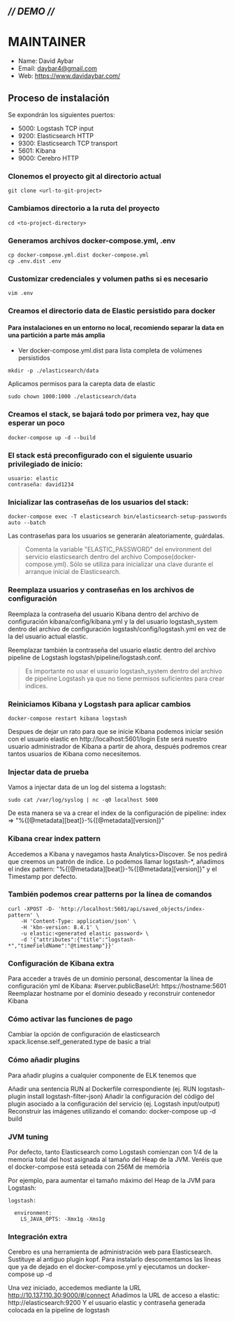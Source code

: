 ## _// DEMO //_ ##

# MAINTAINER
- Name: David Aybar
- Email: daybar4@gmail.com
- Web: https://www.davidaybar.com/

## Proceso de instalación
Se expondrán los siguientes puertos:
- 5000: Logstash TCP input
- 9200: Elasticsearch HTTP
- 9300: Elasticsearch TCP transport
- 5601: Kibana
- 9000: Cerebro HTTP

### Clonemos el proyecto git al directorio actual
```
git clone <url-to-git-project>
```

### Cambiamos directorio a la ruta del proyecto
```
cd <to-project-directory>
```

### Generamos archivos docker-compose.yml, .env
```
cp docker-compose.yml.dist docker-compose.yml
cp .env.dist .env
```

### Customizar credenciales y volumen paths si es necesario
```
vim .env
```

### Creamos el directorio data de Elastic persistido para docker
#### Para instalaciones en un entorno no local, recomiendo separar la data en una partición a parte más amplia
- Ver docker-compose.yml.dist para lista completa de volúmenes persistidos
```
mkdir -p ./elasticsearch/data

```
Aplicamos permisos para la carepta data de elastic
```
sudo chown 1000:1000 ./elasticsearch/data
```

### Creamos el stack, se bajará todo por primera vez, hay que esperar un poco
```
docker-compose up -d --build
```

### El stack está preconfigurado con el siguiente usuario privilegiado de inicio:
```
usuario: elastic
contraseña: david1234
```

### Inicializar las contraseñas de los usuarios del stack:
```
docker-compose exec -T elasticsearch bin/elasticsearch-setup-passwords auto --batch
```
Las contraseñas para los usuarios se generarán aleatoriamente, guárdalas.
> Comenta la variable "ELASTIC_PASSWORD" del environment del servicio elasticsearch dentro del archivo Compose(docker-compose.yml). 
> Sólo se utiliza para inicializar una clave durante el arranque inicial de Elasticsearch.

### Reemplaza usuarios y contraseñas en los archivos de configuración
Reemplaza la contraseña del usuario Kibana dentro del archivo de configuración kibana/config/kibana.yml y la del usuario logstash_system dentro del archivo de configuración logstash/config/logstash.yml en vez de la del usuario actual elastic.

Reemplazar también la contraseña del usuario elastic dentro del archivo pipeline de Logstash logstash/pipeline/logstash.conf.
> Es importante no usar el usuario logstash_system dentro del archivo de pipeline Logstash ya que no tiene permisos suficientes para crear indices.

### Reiniciamos Kibana y Logstash para aplicar cambios
```
docker-compose restart kibana logstash
```

Despues de dejar un rato para que se inicie Kibana podemos iniciar sesión con el usuario elastic en http://localhost:5601/login
Este será nuestro usuario administrador de Kibana a partir de ahora, después podremos crear tantos usuarios de Kibana como necesitemos.


### Injectar data de prueba

Vamos a injectar data de un log del sistema a logstash:
```
sudo cat /var/log/syslog | nc -q0 localhost 5000
```

De esta manera se va a crear el index de la configuración de pipeline: index => "%{[@metadata][beat]}-%{[@metadata][version]}"

### Kibana crear index pattern
Accedemos a Kibana y navegamos hasta Analytics>Discover. Se nos pedirá que creemos un patrón de índice. 
Lo podemos llamar logstash-*, añadimos el index pattern: "%{[@metadata][beat]}-%{[@metadata][version]}" y el Timestamp por defecto.

### También podemos crear patterns por la línea de comandos
```
curl -XPOST -D- 'http://localhost:5601/api/saved_objects/index-pattern' \
    -H 'Content-Type: application/json' \
    -H 'kbn-version: 8.4.1' \
    -u elastic:<generated elastic password> \
    -d '{"attributes":{"title":"logstash-*","timeFieldName":"@timestamp"}}'
```

### Configuración de Kibana extra
Para acceder a través de un dominio personal, descomentar la línea de configuración yml de Kibana: #server.publicBaseUrl: https://hostname:5601
Reemplazar hostname por el dominio deseado y reconstruir contenedor Kibana

### Cómo activar las funciones de pago
Cambiar la opción de configuración de elasticsearch xpack.license.self_generated.type de basic a trial

### Cómo añadir plugins
Para añadir plugins a cualquier componente de ELK tenemos que

Añadir una sentencia RUN al Dockerfile correspondiente (ej. RUN logstash-plugin install logstash-filter-json)
Añadir la configuración del código del plugin asociado a la configuración del servicio (ej. Logstash input/output)
Reconstruir las imágenes utilizando el comando: docker-compose up -d build

### JVM tuning
Por defecto, tanto Elasticsearch como Logstash comienzan con 1/4 de la memoria total del host asignada al tamaño del Heap de la JVM.
Veréis que el docker-compose está seteada con 256M de memória

Por ejemplo, para aumentar el tamaño máximo del Heap de la JVM para Logstash:
```
logstash:

  environment:
    LS_JAVA_OPTS: -Xmx1g -Xms1g
```

### Integración extra
Cerebro es una herramienta de administración web para Elasticsearch. Sustituye al antiguo plugin kopf.
Para instalarlo descomentamos las líneas que ya de dejado en el docker-compose.yml y ejecutamos un docker-compose up -d

Una vez iniciado, accedemos mediante la URL http://10.137.110.30:9000/#/connect
Añadimos la URL de acceso a elastic: http://elasticsearch:9200
Y el usuario elastic y contraseña generada colocada en la pipeline de logstash
